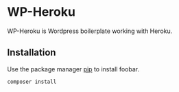 # WP-Heroku

WP-Heroku is Wordpress boilerplate working with Heroku.

## Installation

Use the package manager [pip](https://pip.pypa.io/en/stable/) to install foobar.

```bash
composer install
```